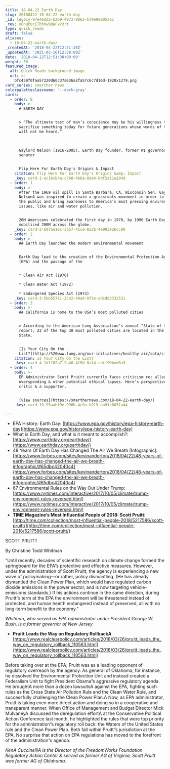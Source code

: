 ```yaml
---
title: 18.04.22 Earth Day
slug: 20180422-18-04-22-earth-day
_id: legacy-97e4edda-b269-4973-906a-b70e9e805aac
_rev: XOnQP8cIThhnw9BWFxV3rt
type: quick_reads
draft: false
aliases:
  - 18-04-22-earth-day/
_createdAt: '2018-04-22T12:51:38Z'
_updatedAt: '2021-03-16T12:28:09Z'
date: '2018-04-22T12:51:38+00:00'
weight: 50
featured_image:
  alt: Quick Reads background image
  url: >-
    bfc458f0faa57220d60c37a636a2fa57c6c7d16d-1920x1279.png
card_series: smarther news
colorpaletteclassname: '--dark-gray'
cards:
  - order: 0
    body: >-
      # EARTH DAY


      > “The ultimate test of man’s conscience may be his willingness to
      sacrifice something today for future generations whose words of thanks
      will not be heard.”  
        
        
        
      Gaylord Nelson (1916-2005), Earth Day founder, former WI governor &
      senator


      Flip Here For Earth Day's Origins & Impact
    citation: Flip Here For Earth Day's Origins &amp; Impact
    _key: card-1-ec16cb4a-c7b0-4b6a-8da4-bdf2a11e204d
  - order: 1
    body: >-
      After the 1969 oil spill in Santa Barbara, CA, Wisconsin Sen. Gaylord
      NelsonA was inspired to create a grassroots movement in order to educate
      the public and bring awareness to America’s most pressing environmental
      issues, like air and water pollution.


      20M Americans celebrated the first day in 1970, by 1990 Earth Day
      mobilized 200M across the globe.
    _key: card-2-6075e1ec-3a57-41ce-822b-4e903e26cc89
  - order: 2
    body: >-
      ## Earth Day launched the modern environmental movement


      Earth Day lead to the creation of the Environmental Protection Agency
      (EPA) and the passage of the


      * Clean Air Act (1970)

      * Clean Water Act (1972)

      * Endangered Species Act (1973)
    _key: card-3-5bb55711-2c42-40a8-8f2e-adcd03332531
  - order: 3
    body: >-
      ## California is home to the USA’s most polluted cities


      > According to the American Lung Association’s annual “State of the Air”
      report, 22 of the top 30 most polluted cities are located in the Golden
      State.


      [Is Your City On the
      List?](http://%20www.lung.org/our-initiatives/healthy-air/sota/city-rankings/most-polluted-cities.html)
    citation: Is Your City On the List?
    _key: card-4-1d1f02a7-2a46-4f5d-8a14-cdcf90bed0a3
  - order: 4
    body: >-
      EP Administrator Scott Pruitt currently faces criticism re: allegations of
      overspending & other potential ethical lapses. Here's perspective from a
      critic & a supporter.


      [view sources](https://smarthernews.com/18-04-22-earth-day/)
    _key: card-10-93aabf9e-996b-4c9a-b919-ea91c0031a44

---
```

* EPA History: Earth Day: [https://www.epa.gov/history/epa-history-earth-day](https://www.epa.gov/history/epa-history-earth-day)
* What is Earth Day, and what is it meant to accomplish?: [https://www.earthday.org/earthday/](https://www.earthday.org/earthday/)
* 48 Years Of Earth Day Has Changed The Air We Breath [Infographic]: [https://www.forbes.com/sites/kevinanderton/2018/04/22/48-years-of-earth-day-has-changed-the-air-we-breath-infographic/#65dbc42040c4](https://www.forbes.com/sites/kevinanderton/2018/04/22/48-years-of-earth-day-has-changed-the-air-we-breath-infographic/#65dbc42040c4)
* 67 Environmental Rules on the Way Out Under Trump: [https://www.nytimes.com/interactive/2017/10/05/climate/trump-environment-rules-reversed.html](https://www.nytimes.com/interactive/2017/10/05/climate/trump-environment-rules-reversed.html)
* **TIME Magazine’s Most Influential People of 2018: Scott Pruitt:** [http://time.com/collection/most-influential-people-2018/5217586/scott-pruitt/](http://time.com/collection/most-influential-people-2018/5217586/scott-pruitt/)

SCOTT PRUITT

By Christine Todd Whitman

“Until recently, decades of scientific research on climate change formed the springboard for the EPA”s protective and effective measures. However, under the administration of Scott Pruitt, the agency is experiencing a new wave of policymaking—or rather, policy dismantling. (He has already dismantled the Clean Power Plan, which would have regulated carbon dioxide emissions in the power sector, and is now targeting vehicle-emissions standards.) If his actions continue in the same direction, during Pruitt”s term at the EPA the environment will be threatened instead of protected, and human health endangered instead of preserved, all with no long-term benefit to the economy.”

_Whitman, who served as EPA administrator under President George W. Bush, is a former governor of New Jersey_

* **Pruitt Leads the Way on Regulatory RollbackA**  
[https://www.realclearpolicy.com/articles/2018/03/26/pruitt_leads_the_way_on_regulatory_rollback_110563.html](https://www.realclearpolicy.com/articles/2018/03/26/pruitt_leads_the_way_on_regulatory_rollback_110563.html)

Before taking over at the EPA, Pruitt was as a leading opponent of regulatory overreach by the agency. As general of Oklahoma, for instance, he dissolved the Environmental Protection Unit and instead created a Federalism Unit to fight President Obama”s aggressive regulatory agenda. He broughtA more than a dozen lawsuitsA against the EPA, fighting such rules as the Cross State Air Pollution Rule and the Clean Water Rule, and successfully challenging the Clean Power Plan.A Now, as EPA administrator, Pruitt is taking even more direct action and doing so in a cooperative and transparent manner. When Office of Management and Budget Director Mick MulvaneyA discussed the deregulation effortA at the Conservative Political Action Conference last month, he highlighted the rules that were top priority for the administration”s regulatory roll back: the Waters of the United States rule and the Clean Power Plan. Both fall within Pruitt”s jurisdiction at the EPA. No surprise that action on EPA regulations has moved to the forefront of the administration”s agenda.

_KenA CuccinelliA is the Director of the FreedomWorks Foundation Regulatory Action Center & served as former AG of Virginia; Scott Pruitt was former AG of Oklahoma._